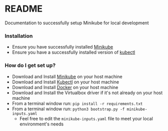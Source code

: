 # README #

Documentation to successfully setup Minikube for local development

### Installation ###

* Ensure you have successfully installed [Minikube](https://kubernetes.io/docs/tasks/tools/install-minikube/)
* Ensure you have a successfully installed version of [kubectl](https://kubernetes.io/docs/tasks/tools/install-kubectl/#install-with-homebrew-on-macos)

### How do I get set up? ###
* Download and Install [Minikube](https://kubernetes.io/docs/getting-started-guides/minikube/) on your host machine
* Download and Install [Kubectl](https://kubernetes.io/docs/tasks/tools/install-kubectl/) on your host machine
* Download and Install [Docker](https://docs.docker.com/docker-for-mac/install/) on your host machine
* Download and Install the Virtualbox driver if it's not already on your host machine
* From a terminal window run: ```pip install -r requirements.txt```   
* From a terminal window run: ```python3 bootstrap.py -f minikube-inputs.yaml```   
     - Feel free to edit the ```minikube-inputs.yaml``` file to meet your local environment's needs
